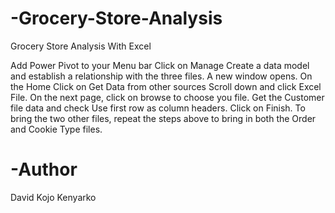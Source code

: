 # -Grocery-Store-Analysis
Grocery Store Analysis With Excel


Add Power Pivot to your Menu bar
Click on Manage 
Create a data model and establish a relationship with the three files.
A new window opens. On the Home Click on Get Data from other sources
Scroll down and click Excel File.
On the next page, click on browse to choose you file.
Get the Customer file data and check Use first row as column headers. Click on Finish.
To bring the two other files, repeat the steps above to bring in both the Order and Cookie Type files.

# -Author
David Kojo Kenyarko
